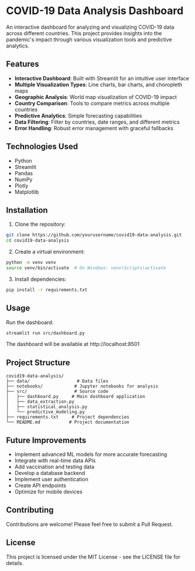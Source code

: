 # COVID-19 Data Analysis Dashboard

An interactive dashboard for analyzing and visualizing COVID-19 data across different countries. This project provides insights into the pandemic's impact through various visualization tools and predictive analytics.

## Features

- **Interactive Dashboard**: Built with Streamlit for an intuitive user interface
- **Multiple Visualization Types**: Line charts, bar charts, and choropleth maps
- **Geographic Analysis**: World map visualization of COVID-19 impact
- **Country Comparison**: Tools to compare metrics across multiple countries
- **Predictive Analytics**: Simple forecasting capabilities
- **Data Filtering**: Filter by countries, date ranges, and different metrics
- **Error Handling**: Robust error management with graceful fallbacks

## Technologies Used

- Python
- Streamlit
- Pandas
- NumPy
- Plotly
- Matplotlib

## Installation

1. Clone the repository:
```bash
git clone https://github.com/yourusername/covid19-data-analysis.git
cd covid19-data-analysis
```

2. Create a virtual environment:
```bash
python -m venv venv
source venv/bin/activate  # On Windows: venv\Scripts\activate
```

3. Install dependencies:
```bash
pip install -r requirements.txt
```

## Usage

Run the dashboard:
```bash
streamlit run src/dashboard.py
```

The dashboard will be available at http://localhost:8501

## Project Structure

```
covid19-data-analysis/
├── data/                  # Data files
├── notebooks/            # Jupyter notebooks for analysis
├── src/                  # Source code
│   ├── dashboard.py     # Main dashboard application
│   ├── data_extraction.py
│   ├── statistical_analysis.py
│   └── predictive_modeling.py
├── requirements.txt     # Project dependencies
└── README.md           # Project documentation
```

## Future Improvements

- Implement advanced ML models for more accurate forecasting
- Integrate with real-time data APIs
- Add vaccination and testing data
- Develop a database backend
- Implement user authentication
- Create API endpoints
- Optimize for mobile devices

## Contributing

Contributions are welcome! Please feel free to submit a Pull Request.

## License

This project is licensed under the MIT License - see the LICENSE file for details.
